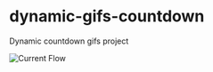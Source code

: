 # dynamic-gifs-countdown
Dynamic countdown gifs project

![Current Flow](https://raw.githubusercontent.com/lucasjordaoeou/dynamic-gifs-countdown/master/assets/current_flow.png)
